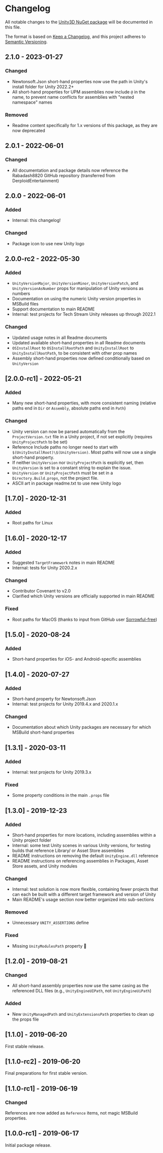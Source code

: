 # Changelog

All notable changes to the [Unity3D NuGet package](https://www.nuget.org/packages/Unity3D/) will be documented in this file.

The format is based on [Keep a Changelog](https://keepachangelog.com/en/1.0.0/),
and this project adheres to [Semantic Versioning](https://semver.org/spec/v2.0.0.html).

## 2.1.0 - 2023-01-27

### Changed

- Newtonsoft.Json short-hand properties now use the path in Unity's install folder for Unity 2022.2+
- All short-hand properties for UPM assemblies now include `@` in the name, to prevent name conflicts for assemblies with "nested namespace" names

### Removed

- Readme content specifically for 1.x versions of this package, as they are now deprecated

## 2.0.1 - 2022-06-01

### Changed

- All documentation and package details now reference the Rabadash8820 GitHub repository (transferred from DerploidEntertainment)

## 2.0.0 - 2022-06-01

### Added

- Internal: this changelog!

### Changed

- Package icon to use new Unity logo

## 2.0.0-rc2 - 2022-05-30

### Added

- `UnityVersionMajor`, `UnityVersionMinor`, `UnityVersionPatch`, and `UnityVersionAsNumber` props for manipulation of Unity versions as numbers
- Documentation on using the numeric Unity version properties in MSBuild files
- Support documentation to main README
- Internal: test projects for Tech Stream Unity releases up through 2022.1

### Changed

- Updated usage notes in all Readme documents
- Updated available short-hand properties in all Readme documents
- `OSInstallRoot` to `OSInstallRootPath` and `UnityInstallRoot` to `UnityInstallRootPath`, to be consistent with other prop names
- Assembly short-hand properties now defined conditionally based on `UnityVersion`

## [2.0.0-rc1] - 2022-05-21

### Added

- Many new short-hand properties, with more consistent naming (relative paths end in `Dir` or `Assembly`, absolute paths end in `Path`)

### Changed

- Unity version can now be parsed automatically from the `ProjectVersion.txt` file in a Unity project, if not set explicitly (requires `UnityProjectPath` to be set)
- Reference Include paths no longer need to start with `$(UnityInstallRoot)\$(UnityVersion)`\. Most paths will now use a single short-hand property.
- If neither `UnityVersion` nor `UnityProjectPath` is explicitly set, then `UnityVersion` is set to a constant string to explain the issue.
- `UnityVersion` or `UnityProjectPath` must be set in a `Directory.Build.props`, not the project file.
- ASCII art in package readme.txt to use new Unity logo

## [1.7.0] - 2020-12-31

### Added

- Root paths for Linux

## [1.6.0] - 2020-12-17

### Added

- Suggested `TargetFramework` notes in main README
- Internal: tests for Unity 2020.2.x

### Changed

- Contributor Covenant to v2.0
- Clarified which Unity versions are officially supported in main README

### Fixed

- Root paths for MacOS (thanks to input from GitHub user [Sorrowful-free](https://github.com/Sorrowful-free))

## [1.5.0] - 2020-08-24

### Added

- Short-hand properties for iOS- and Android-specific assemblies

## [1.4.0] - 2020-07-27

### Added

- Short-hand property for Newtonsoft.Json
- Internal: test projects for Unity 2019.4.x and 2020.1.x

### Changed

- Documentation about which Unity packages are necessary for which MSBuild short-hand properties

## [1.3.1] - 2020-03-11

### Added

- Internal: test projects for Unity 2019.3.x

### Fixed

- Some property conditions in the main `.props` file

## [1.3.0] - 2019-12-23

### Added

- Short-hand properties for more locations, including assemblies within a Unity project folder
- Internal: some test Unity scenes in various Unity versions, for testing builds that reference Library/ or Asset Store assemblies
- README instructions on removing the default `UnityEngine.dll` reference
- README instructions on referencing assemblies in Packages, Asset Store assets, and Unity modules

### Changed

- Internal: test solution is now more flexible, containing fewer projects that can each be built with a different target framework and version of Unity
- Main README's usage section now better organized into sub-sections

### Removed

- Unnecessary `UNITY_ASSERTIONS` define

### Fixed

- Missing `UnityModulesPath` property :facepalm:

## [1.2.0] - 2019-08-21

### Changed

- All short-hand assembly properties now use the same casing as the referenced DLL files (e.g., `UnityEngineUIPath`, not `UnityEngineUiPath`)

### Added

- New `UnityManagedPath` and `UnityExtensionsPath` properties to clean up the props file

## [1.1.0] - 2019-06-20

First stable release.

## [1.1.0-rc2] - 2019-06-20

Final preparations for first stable version.

## [1.1.0-rc1] - 2019-06-19

### Changed

References are now added as `Reference` items, not magic MSBuild properties.

## [1.0.0-rc1] - 2019-06-17

Initial package release.
